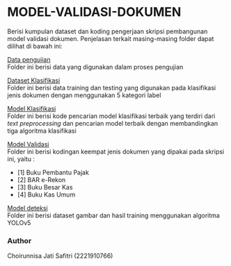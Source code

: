 # MODEL-VALIDASI-DOKUMEN
Berisi kumpulan dataset dan koding pengerjaan skripsi pembangunan model validasi dokumen. Penjelasan terkait masing-masing folder dapat dilihat di bawah ini:

[Data pengujian](https://github.com/runisaf/MODEL-VALIDASI-DOKUMEN/tree/main/Data_pengujian)  
Folder ini berisi data yang digunakan dalam proses pengujian

[Dataset Klasifikasi](https://github.com/runisaf/MODEL-VALIDASI-DOKUMEN/tree/main/Dataset_klasifikasi)    
Folder ini berisi data training dan testing yang digunakan pada klasifikasi jenis dokumen dengan menggunakan 5 kategori label

[Model Klasifikasi](https://git.stis.ac.id/choirunisajati/skripsi-221910766/-/tree/main/Model_Klasifikasi)  
Folder ini berisi kode pencarian model klasifikasi terbaik yang terdiri dari _text preprocessing_ dan pencarian model terbaik dengan membandingkan tiga algoritma klasifikasi

[Model Validasi](https://github.com/runisaf/MODEL-VALIDASI-DOKUMEN/tree/main/Model_validasi)  
Folder ini berisi kodingan keempat jenis dokumen yang dipakai pada skripsi ini, yaitu :
- [1] Buku Pembantu Pajak 
- [2] BAR e-Rekon 
- [3] Buku Besar Kas 
- [4] Buku Kas Umum

[Model deteksi](https://github.com/runisaf/MODEL-VALIDASI-DOKUMEN/tree/main/Model_deteksi)  
Folder ini berisi dataset gambar dan hasil training menggunakan algoritma YOLOv5

### Author

Choirunnisa Jati Safitri (2221910766)
